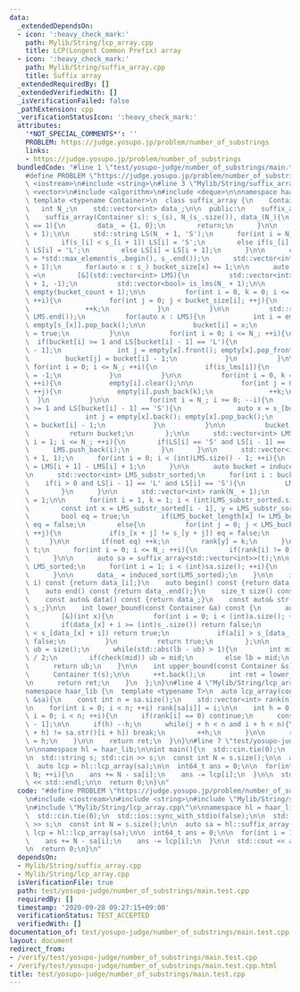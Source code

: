 ```yaml
---
data:
  _extendedDependsOn:
  - icon: ':heavy_check_mark:'
    path: Mylib/String/lcp_array.cpp
    title: LCP(Longest Common Prefix) array
  - icon: ':heavy_check_mark:'
    path: Mylib/String/suffix_array.cpp
    title: Suffix array
  _extendedRequiredBy: []
  _extendedVerifiedWith: []
  _isVerificationFailed: false
  _pathExtension: cpp
  _verificationStatusIcon: ':heavy_check_mark:'
  attributes:
    '*NOT_SPECIAL_COMMENTS*': ''
    PROBLEM: https://judge.yosupo.jp/problem/number_of_substrings
    links:
    - https://judge.yosupo.jp/problem/number_of_substrings
  bundledCode: "#line 1 \"test/yosupo-judge/number_of_substrings/main.test.cpp\"\n\
    #define PROBLEM \"https://judge.yosupo.jp/problem/number_of_substrings\"\n\n#include\
    \ <iostream>\n#include <string>\n#line 3 \"Mylib/String/suffix_array.cpp\"\n#include\
    \ <vector>\n#include <algorithm>\n#include <deque>\n\nnamespace haar_lib {\n \
    \ template <typename Container>\n  class suffix_array {\n    Container s_;\n \
    \   int N_;\n    std::vector<int> data_;\n\n  public:\n    suffix_array(){}\n\
    \    suffix_array(Container s): s_(s), N_(s_.size()), data_(N_){\n      if(N_\
    \ == 1){\n        data_ = {1, 0};\n        return;\n      }\n\n      s_.resize(N_\
    \ + 1);\n\n      std::string LS(N_ + 1, 'S');\n      for(int i = N_; --i >= 0;){\n\
    \        if(s_[i] < s_[i + 1]) LS[i] = 'S';\n        else if(s_[i] > s_[i + 1])\
    \ LS[i] = 'L';\n        else LS[i] = LS[i + 1];\n      }\n\n      const int bucket_count\
    \ = *std::max_element(s_.begin(), s_.end());\n      std::vector<int> bucket_size(bucket_count\
    \ + 1);\n      for(auto x : s_) bucket_size[x] += 1;\n\n      auto induced_sort\
    \ =\n        [&](std::vector<int> LMS){\n          std::vector<int> bucket(N_\
    \ + 1, -1);\n          std::vector<bool> is_lms(N_ + 1);\n\n          std::vector<std::deque<int>>\
    \ empty(bucket_count + 1);\n\n          for(int i = 0, k = 0; i <= bucket_count;\
    \ ++i){\n            for(int j = 0; j < bucket_size[i]; ++j){\n              empty[i].push_back(k);\n\
    \              ++k;\n            }\n          }\n\n          std::reverse(LMS.begin(),\
    \ LMS.end());\n          for(auto x : LMS){\n            int i = empty[s_[x]].back();\
    \ empty[s_[x]].pop_back();\n\n            bucket[i] = x;\n            is_lms[i]\
    \ = true;\n          }\n\n          for(int i = 0; i <= N_; ++i){\n          \
    \  if(bucket[i] >= 1 and LS[bucket[i] - 1] == 'L'){\n              auto x = s_[bucket[i]\
    \ - 1];\n              int j = empty[x].front(); empty[x].pop_front();\n     \
    \         bucket[j] = bucket[i] - 1;\n            }\n          }\n\n         \
    \ for(int i = 0; i <= N_; ++i){\n            if(is_lms[i]){\n              bucket[i]\
    \ = -1;\n            }\n          }\n\n          for(int i = 0, k = 0; i <= bucket_count;\
    \ ++i){\n            empty[i].clear();\n\n            for(int j = 0; j < bucket_size[i];\
    \ ++j){\n              empty[i].push_back(k);\n              ++k;\n          \
    \  }\n          }\n\n          for(int i = N_; i >= 0; --i){\n            if(bucket[i]\
    \ >= 1 and LS[bucket[i] - 1] == 'S'){\n              auto x = s_[bucket[i] - 1];\n\
    \              int j = empty[x].back(); empty[x].pop_back();\n              bucket[j]\
    \ = bucket[i] - 1;\n            }\n          }\n\n          bucket[0] = N_;\n\
    \          return bucket;\n        };\n\n      std::vector<int> LMS;\n      for(int\
    \ i = 1; i <= N_; ++i){\n        if(LS[i] == 'S' and LS[i - 1] == 'L'){\n    \
    \      LMS.push_back(i);\n        }\n      }\n\n      std::vector<int> LMS_bucket_length(N_\
    \ + 1, 1);\n      for(int i = 0; i < (int)LMS.size() - 1; ++i){\n        LMS_bucket_length[LMS[i]]\
    \ = LMS[i + 1] - LMS[i] + 1;\n      }\n\n      auto bucket = induced_sort(LMS);\n\
    \n      std::vector<int> LMS_substr_sorted;\n      for(int i : bucket){\n    \
    \    if(i > 0 and LS[i - 1] == 'L' and LS[i] == 'S'){\n          LMS_substr_sorted.push_back(i);\n\
    \        }\n      }\n\n      std::vector<int> rank(N_ + 1);\n      rank[LMS_substr_sorted[0]]\
    \ = 1;\n\n      for(int i = 1, k = 1; i < (int)LMS_substr_sorted.size(); ++i){\n\
    \        const int x = LMS_substr_sorted[i - 1], y = LMS_substr_sorted[i];\n\n\
    \        bool eq = true;\n        if(LMS_bucket_length[x] != LMS_bucket_length[y])\
    \ eq = false;\n        else{\n          for(int j = 0; j < LMS_bucket_length[x];\
    \ ++j){\n            if(s_[x + j] != s_[y + j]) eq = false;\n          }\n   \
    \     }\n\n        if(not eq) ++k;\n        rank[y] = k;\n      }\n\n      std::vector<int>\
    \ t;\n      for(int i = 0; i <= N_; ++i){\n        if(rank[i] != 0) t.push_back(rank[i]);\n\
    \      }\n\n      auto sa = suffix_array<std::vector<int>>(t);\n\n      std::vector<int>\
    \ LMS_sorted;\n      for(int i = 1; i < (int)sa.size(); ++i){\n        LMS_sorted.push_back(LMS[sa[i]]);\n\
    \      }\n\n      data_ = induced_sort(LMS_sorted);\n    }\n\n    int operator[](size_t\
    \ i) const {return data_[i];}\n    auto begin() const {return data_.begin();}\n\
    \    auto end() const {return data_.end();}\n    size_t size() const {return data_.size();}\n\
    \    const auto& data() const {return data_;}\n    const auto& str() const {return\
    \ s_;}\n\n    int lower_bound(const Container &a) const {\n      auto check =\n\
    \        [&](int x){\n          for(int i = 0; i < (int)a.size(); ++i){\n    \
    \        if(data_[x] + i >= (int)s_.size()) return false;\n            if(a[i]\
    \ < s_[data_[x] + i]) return true;\n            if(a[i] > s_[data_[x] + i]) return\
    \ false;\n          }\n          return true;\n        };\n\n      int lb = -1,\
    \ ub = size();\n      while(std::abs(lb - ub) > 1){\n        int mid = (lb + ub)\
    \ / 2;\n        if(check(mid)) ub = mid;\n        else lb = mid;\n      }\n\n\
    \      return ub;\n    }\n\n    int upper_bound(const Container &s) const {\n\
    \      Container t(s);\n\n      ++t.back();\n      int ret = lower_bound(t);\n\
    \n      return ret;\n    }\n  };\n}\n#line 4 \"Mylib/String/lcp_array.cpp\"\n\n\
    namespace haar_lib {\n  template <typename T>\n  auto lcp_array(const suffix_array<T>\
    \ &sa){\n    const int n = sa.size();\n    std::vector<int> rank(n), ret(n);\n\
    \n    for(int i = 0; i < n; ++i) rank[sa[i]] = i;\n\n    int h = 0;\n    for(int\
    \ i = 0; i < n; ++i){\n      if(rank[i] == 0) continue;\n      const int j = sa[rank[i]\
    \ - 1];\n\n      if(h) --h;\n      while(j + h < n and i + h < n){\n        if(sa.str()[j\
    \ + h] != sa.str()[i + h]) break;\n        ++h;\n      }\n\n      ret[rank[i]]\
    \ = h;\n    }\n\n    return ret;\n  }\n}\n#line 7 \"test/yosupo-judge/number_of_substrings/main.test.cpp\"\
    \n\nnamespace hl = haar_lib;\n\nint main(){\n  std::cin.tie(0);\n  std::ios::sync_with_stdio(false);\n\
    \n  std::string s; std::cin >> s;\n  const int N = s.size();\n\n  auto sa = hl::suffix_array(s);\n\
    \  auto lcp = hl::lcp_array(sa);\n\n  int64_t ans = 0;\n\n  for(int i = 1; i <=\
    \ N; ++i){\n    ans += N - sa[i];\n    ans -= lcp[i];\n  }\n\n  std::cout << ans\
    \ << std::endl;\n\n  return 0;\n}\n"
  code: "#define PROBLEM \"https://judge.yosupo.jp/problem/number_of_substrings\"\n\
    \n#include <iostream>\n#include <string>\n#include \"Mylib/String/suffix_array.cpp\"\
    \n#include \"Mylib/String/lcp_array.cpp\"\n\nnamespace hl = haar_lib;\n\nint main(){\n\
    \  std::cin.tie(0);\n  std::ios::sync_with_stdio(false);\n\n  std::string s; std::cin\
    \ >> s;\n  const int N = s.size();\n\n  auto sa = hl::suffix_array(s);\n  auto\
    \ lcp = hl::lcp_array(sa);\n\n  int64_t ans = 0;\n\n  for(int i = 1; i <= N; ++i){\n\
    \    ans += N - sa[i];\n    ans -= lcp[i];\n  }\n\n  std::cout << ans << std::endl;\n\
    \n  return 0;\n}\n"
  dependsOn:
  - Mylib/String/suffix_array.cpp
  - Mylib/String/lcp_array.cpp
  isVerificationFile: true
  path: test/yosupo-judge/number_of_substrings/main.test.cpp
  requiredBy: []
  timestamp: '2020-09-28 09:27:15+09:00'
  verificationStatus: TEST_ACCEPTED
  verifiedWith: []
documentation_of: test/yosupo-judge/number_of_substrings/main.test.cpp
layout: document
redirect_from:
- /verify/test/yosupo-judge/number_of_substrings/main.test.cpp
- /verify/test/yosupo-judge/number_of_substrings/main.test.cpp.html
title: test/yosupo-judge/number_of_substrings/main.test.cpp
---
```

